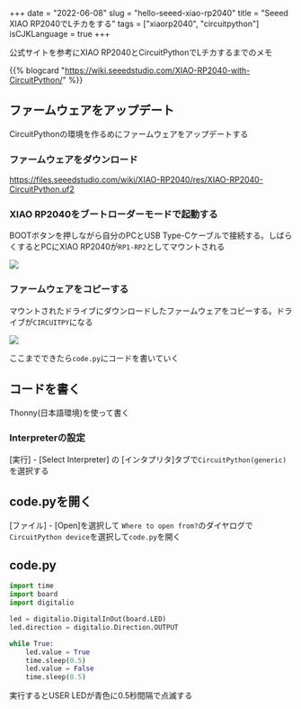 +++
date = "2022-06-08"
slug = "hello-seeed-xiao-rp2040"
title = "Seeed XIAO RP2040でLチカをする"
tags = ["xiaorp2040", "circuitpython"]
isCJKLanguage = true
+++

公式サイトを参考にXIAO RP2040とCircuitPythonでLチカするまでのメモ

{{% blogcard "https://wiki.seeedstudio.com/XIAO-RP2040-with-CircuitPython/" %}}


## ファームウェアをアップデート

CircuitPythonの環境を作るめにファームウェアをアップデートする

### ファームウェアをダウンロード

https://files.seeedstudio.com/wiki/XIAO-RP2040/res/XIAO-RP2040-CircuitPython.uf2

### XIAO RP2040をブートローダーモードで起動する

BOOTボタンを押しながら自分のPCとUSB Type-Cケーブルで接続する。しばらくするとPCにXIAO RP2040が`RP1-RP2`としてマウントされる

![](/post/2022/06/08/_CircuitPython-Install1.png)

### ファームウェアをコピーする

マウントされたドライブにダウンロードしたファームウェアをコピーする。ドライブが`CIRCUITPY`になる

![](/post/2022/06/08/_CircuitPython-Install2.png)

ここまでできたら`code.py`にコードを書いていく


## コードを書く

Thonny(日本語環境)を使って書く

### Interpreterの設定

[実行] - [Select Interpreter] の [インタプリタ]タブで`CircuitPython(generic)`を選択する

## code.pyを開く

[ファイル] - [Open]を選択して `Where to open from?`のダイヤログで`CircuitPython device`を選択して`code.py`を開く

## code.py

```python
import time
import board
import digitalio

led = digitalio.DigitalInOut(board.LED)
led.direction = digitalio.Direction.OUTPUT

while True:
    led.value = True
    time.sleep(0.5)
    led.value = False
    time.sleep(0.5)
```

実行するとUSER LEDが青色に0.5秒間隔で点滅する
